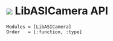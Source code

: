 # ![](/docs/build/assets/logo.svg?raw=true&sanitize=true) LibASICamera API

```@autodocs
Modules = [LibASICamera]
Order   = [:function, :type]
```
